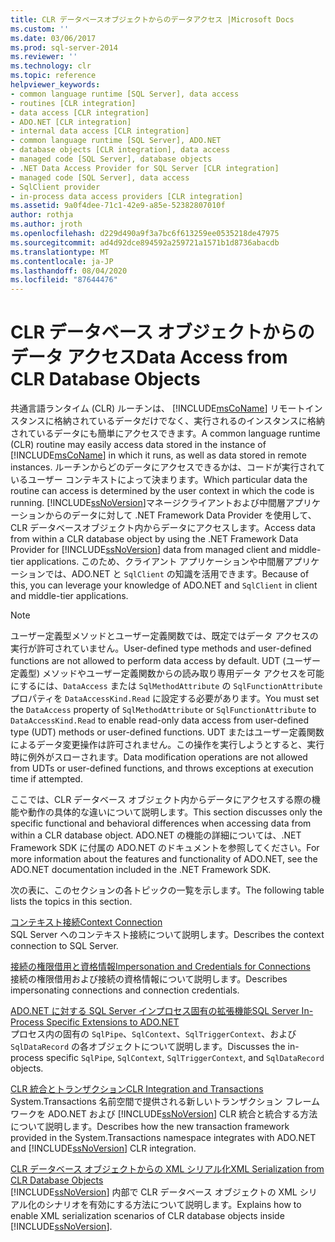 ```yaml
---
title: CLR データベースオブジェクトからのデータアクセス |Microsoft Docs
ms.custom: ''
ms.date: 03/06/2017
ms.prod: sql-server-2014
ms.reviewer: ''
ms.technology: clr
ms.topic: reference
helpviewer_keywords:
- common language runtime [SQL Server], data access
- routines [CLR integration]
- data access [CLR integration]
- ADO.NET [CLR integration]
- internal data access [CLR integration]
- common language runtime [SQL Server], ADO.NET
- database objects [CLR integration], data access
- managed code [SQL Server], database objects
- .NET Data Access Provider for SQL Server [CLR integration]
- managed code [SQL Server], data access
- SqlClient provider
- in-process data access providers [CLR integration]
ms.assetid: 9a0f4dee-71c1-42e9-a85e-52382807010f
author: rothja
ms.author: jroth
ms.openlocfilehash: d229d490a9f3a7bc6f613259ee0535218de47975
ms.sourcegitcommit: ad4d92dce894592a259721a1571b1d8736abacdb
ms.translationtype: MT
ms.contentlocale: ja-JP
ms.lasthandoff: 08/04/2020
ms.locfileid: "87644476"
---
```

# <a name="data-access-from-clr-database-objects"></a><span data-ttu-id="22835-102">CLR データベース オブジェクトからのデータ アクセス</span><span class="sxs-lookup"><span data-stu-id="22835-102">Data Access from CLR Database Objects</span></span>
  <span data-ttu-id="22835-103">共通言語ランタイム (CLR) ルーチンは、 [!INCLUDE[msCoName](../../../includes/ssnoversion-md.md)] リモートインスタンスに格納されているデータだけでなく、実行されるのインスタンスに格納されているデータにも簡単にアクセスできます。</span><span class="sxs-lookup"><span data-stu-id="22835-103">A common language runtime (CLR) routine may easily access data stored in the instance of [!INCLUDE[msCoName](../../../includes/ssnoversion-md.md)] in which it runs, as well as data stored in remote instances.</span></span> <span data-ttu-id="22835-104">ルーチンからどのデータにアクセスできるかは、コードが実行されているユーザー コンテキストによって決まります。</span><span class="sxs-lookup"><span data-stu-id="22835-104">Which particular data the routine can access is determined by the user context in which the code is running.</span></span> <span data-ttu-id="22835-105">[!INCLUDE[ssNoVersion](../../../includes/ssnoversion-md.md)]マネージクライアントおよび中間層アプリケーションからのデータに対して .NET Framework Data Provider を使用して、CLR データベースオブジェクト内からデータにアクセスします。</span><span class="sxs-lookup"><span data-stu-id="22835-105">Access data from within a CLR database object by using the .NET Framework Data Provider for [!INCLUDE[ssNoVersion](../../../includes/ssnoversion-md.md)] data from managed client and middle-tier applications.</span></span> <span data-ttu-id="22835-106">このため、クライアント アプリケーションや中間層アプリケーションでは、ADO.NET と `SqlClient` の知識を活用できます。</span><span class="sxs-lookup"><span data-stu-id="22835-106">Because of this, you can leverage your knowledge of ADO.NET and `SqlClient` in client and middle-tier applications.</span></span>  
  
> [!NOTE]  
>  <span data-ttu-id="22835-107">ユーザー定義型メソッドとユーザー定義関数では、既定ではデータ アクセスの実行が許可されていません。</span><span class="sxs-lookup"><span data-stu-id="22835-107">User-defined type methods and user-defined functions are not allowed to perform data access by default.</span></span> <span data-ttu-id="22835-108">UDT (ユーザー定義型) メソッドやユーザー定義関数からの読み取り専用データ アクセスを可能にするには、`DataAccess` または `SqlMethodAttribute` の `SqlFunctionAttribute` プロパティを `DataAccessKind.Read` に設定する必要があります。</span><span class="sxs-lookup"><span data-stu-id="22835-108">You must set the `DataAccess` property of `SqlMethodAttribute` or `SqlFunctionAttribute` to `DataAccessKind.Read` to enable read-only data access from user-defined type (UDT) methods or user-defined functions.</span></span> <span data-ttu-id="22835-109">UDT またはユーザー定義関数によるデータ変更操作は許可されません。この操作を実行しようとすると、実行時に例外がスローされます。</span><span class="sxs-lookup"><span data-stu-id="22835-109">Data modification operations are not allowed from UDTs or user-defined functions, and throws exceptions at execution time if attempted.</span></span>  
  
 <span data-ttu-id="22835-110">ここでは、CLR データベース オブジェクト内からデータにアクセスする際の機能や動作の具体的な違いについて説明します。</span><span class="sxs-lookup"><span data-stu-id="22835-110">This section discusses only the specific functional and behavioral differences when accessing data from within a CLR database object.</span></span> <span data-ttu-id="22835-111">ADO.NET の機能の詳細については、.NET Framework SDK に付属の ADO.NET のドキュメントを参照してください。</span><span class="sxs-lookup"><span data-stu-id="22835-111">For more information about the features and functionality of ADO.NET, see the ADO.NET documentation included in the .NET Framework SDK.</span></span>  
  
 <span data-ttu-id="22835-112">次の表に、このセクションの各トピックの一覧を示します。</span><span class="sxs-lookup"><span data-stu-id="22835-112">The following table lists the topics in this section.</span></span>  
  
 [<span data-ttu-id="22835-113">コンテキスト接続</span><span class="sxs-lookup"><span data-stu-id="22835-113">Context Connection</span></span>](context-connection.md)  
 <span data-ttu-id="22835-114">SQL Server へのコンテキスト接続について説明します。</span><span class="sxs-lookup"><span data-stu-id="22835-114">Describes the context connection to SQL Server.</span></span>  
  
 [<span data-ttu-id="22835-115">接続の権限借用と資格情報</span><span class="sxs-lookup"><span data-stu-id="22835-115">Impersonation and Credentials for Connections</span></span>](impersonation-and-credentials-for-connections.md)  
 <span data-ttu-id="22835-116">接続の権限借用および接続の資格情報について説明します。</span><span class="sxs-lookup"><span data-stu-id="22835-116">Describes impersonating connections and connection credentials.</span></span>  
  
 [<span data-ttu-id="22835-117">ADO.NET に対する SQL Server インプロセス固有の拡張機能</span><span class="sxs-lookup"><span data-stu-id="22835-117">SQL Server In-Process Specific Extensions to ADO.NET</span></span>](../../clr-integration-data-access-in-process-ado-net/sql-server-in-process-specific-extensions-to-ado-net.md)  
 <span data-ttu-id="22835-118">プロセス内の固有の `SqlPipe`、`SqlContext`、`SqlTriggerContext`、および `SqlDataRecord` の各オブジェクトについて説明します。</span><span class="sxs-lookup"><span data-stu-id="22835-118">Discusses the in-process specific `SqlPipe`, `SqlContext`, `SqlTriggerContext`, and `SqlDataRecord` objects.</span></span>  
  
 [<span data-ttu-id="22835-119">CLR 統合とトランザクション</span><span class="sxs-lookup"><span data-stu-id="22835-119">CLR Integration and Transactions</span></span>](../../native-client-ole-db-transactions/transactions.md)  
 <span data-ttu-id="22835-120">System.Transactions 名前空間で提供される新しいトランザクション フレームワークを ADO.NET および [!INCLUDE[ssNoVersion](../../../includes/ssnoversion-md.md)] CLR 統合と統合する方法について説明します。</span><span class="sxs-lookup"><span data-stu-id="22835-120">Describes how the new transaction framework provided in the System.Transactions namespace integrates with ADO.NET and [!INCLUDE[ssNoVersion](../../../includes/ssnoversion-md.md)] CLR integration.</span></span>  
  
 [<span data-ttu-id="22835-121">CLR データベース オブジェクトからの XML シリアル化</span><span class="sxs-lookup"><span data-stu-id="22835-121">XML Serialization from CLR Database Objects</span></span>](../../../database-engine/dev-guide/xml-serialization-from-clr-database-objects.md)  
 <span data-ttu-id="22835-122">[!INCLUDE[ssNoVersion](../../../includes/ssnoversion-md.md)] 内部で CLR データベース オブジェクトの XML シリアル化のシナリオを有効にする方法について説明します。</span><span class="sxs-lookup"><span data-stu-id="22835-122">Explains how to enable XML serialization scenarios of CLR database objects inside [!INCLUDE[ssNoVersion](../../../includes/ssnoversion-md.md)].</span></span>  
  
  
